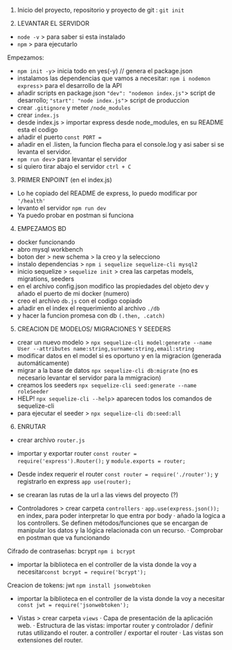 1. Inicio del proyecto, repositorio y proyecto de git : `git init`

2. LEVANTAR EL SERVIDOR
- `node -v` > para saber si esta instalado
- `npm` > para ejecutarlo

Empezamos:
- `npm init -y`> inicia todo en yes(-y) // genera el package.json
- instalamos las dependencias que vamos a necesitar: `npm i nodemon express`> para el desarrollo de la API
- añadir scripts en package.json `"dev": "nodemon index.js"`> script de desarrollo; `"start": "node index.js"`> script de produccion
- crear `.gitignore` y meter `/node_modules` 
- crear `index.js`
- desde index.js > importar express desde node_modules, en su README esta el codigo 
- añadir el puerto `const PORT = ` 
- añadir en el .listen, la funcion flecha para el console.log y asi saber si se levanta el servidor.
- `npm run dev`> para levantar el servidor 
- si quiero tirar abajo el servidor `ctrl + C`

3. PRIMER ENPOINT (en el index.js)
- Lo he copiado del README de express, lo puedo modificar por `'/health'`
- levanto el servidor `npm run dev`
- Ya puedo probar en postman si funciona

4. EMPEZAMOS BD 
- docker funcionando 
- abro mysql workbench
- boton der > new schema > la creo y la selecciono
- instalo dependencias > `npm i sequelize sequelize-cli mysql2`
- inicio sequelize > `sequelize init` > crea las carpetas models, migrations, seeders
- en el archivo config.json modifico las propiedades del objeto dev y añado el puerto
de mi docker (numero)
- creo el archivo `db.js` con el codigo copiado
- añadir en el index el requerimiento al archivo `./db`
- y hacer la funcion promesa con db `(.then, .catch)`

5. CREACION DE MODELOS/ MIGRACIONES Y SEEDERS
- crear un nuevo modelo > `npx sequelize-cli model:generate --name User --attributes name:string,surname:string,email:string`
- modificar datos en el model si es oportuno y en la migracion (generada automáticamente)
- migrar a la base de datos `npx sequelize-cli db:migrate` (no es necesario levantar el servidor para la mmigracion)
- creamos los seeders `npx sequelize-cli seed:generate --name roleSeeder`
- HELP! `npx sequelize-cli --help`> aparecen todos los comandos de sequelize-cli
- para ejecutar el seeder > `npx sequelize-cli db:seed:all`

6. ENRUTAR
- crear archivo `router.js`
- importar y exportar router `const router = require('express').Router();` y `module.exports = router;`
- Desde index requerir el router `const router = require('./router');` y registrarlo en express `app use(router);`
- se crearan las rutas de la url a las views del proyecto (?)

- Controladores > crear carpeta `controllers`
· `app.use(express.json());` en index, para poder interpretar lo que entra por body
· añado la logica a los controllers. Se definen métodos/funciones que se encargan de manipular los datos y la lógica relacionada con un recurso. 
· Comprobar en postman que va funcionando

Cifrado de contraseñas: bcrypt `npm i bcrypt`
- importar la biblioteca en el controller de la vista donde la voy a necesitar`const bcrypt = require('bcrypt');`

Creacion de tokens: jwt `npm install jsonwebtoken`
- importar la biblioteca en el controller de la vista donde la voy a necesitar `const jwt = require('jsonwebtoken');`

- Vistas > crear carpeta `views`
· Capa de presentación de la aplicación web.
· Estructura de las vistas: importar router y controlador / definir rutas utilizando el router. a controller / exportar el router
· Las vistas son extensiones del router.









